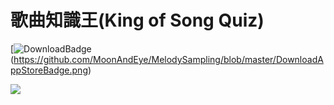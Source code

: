 # 歌曲知識王(King of Song Quiz)

[![DownloadBadge](https://itunes.apple.com/us/app/id1273605195)(https://github.com/MoonAndEye/MelodySampling/blob/master/DownloadAppStoreBadge.png)

![](https://github.com/MoonAndEye/MelodySampling/blob/master/ScreenShot.png)
